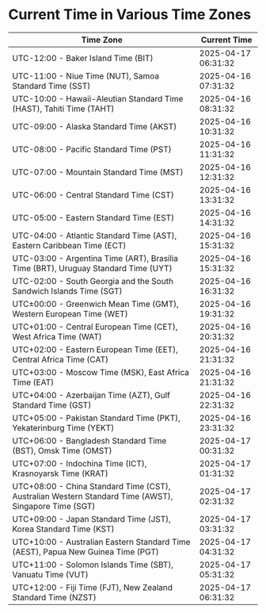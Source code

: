 # Current Time in Various Time Zones

| Time Zone | Current Time |
|-----------|--------------|
| UTC-12:00 - Baker Island Time (BIT) | 2025-04-17 06:31:32 |
| UTC-11:00 - Niue Time (NUT), Samoa Standard Time (SST) | 2025-04-16 07:31:32 |
| UTC-10:00 - Hawaii-Aleutian Standard Time (HAST), Tahiti Time (TAHT) | 2025-04-16 08:31:32 |
| UTC-09:00 - Alaska Standard Time (AKST) | 2025-04-16 10:31:32 |
| UTC-08:00 - Pacific Standard Time (PST) | 2025-04-16 11:31:32 |
| UTC-07:00 - Mountain Standard Time (MST) | 2025-04-16 12:31:32 |
| UTC-06:00 - Central Standard Time (CST) | 2025-04-16 13:31:32 |
| UTC-05:00 - Eastern Standard Time (EST) | 2025-04-16 14:31:32 |
| UTC-04:00 - Atlantic Standard Time (AST), Eastern Caribbean Time (ECT) | 2025-04-16 15:31:32 |
| UTC-03:00 - Argentina Time (ART), Brasília Time (BRT), Uruguay Standard Time (UYT) | 2025-04-16 15:31:32 |
| UTC-02:00 - South Georgia and the South Sandwich Islands Time (SGT) | 2025-04-16 16:31:32 |
| UTC±00:00 - Greenwich Mean Time (GMT), Western European Time (WET) | 2025-04-16 19:31:32 |
| UTC+01:00 - Central European Time (CET), West Africa Time (WAT) | 2025-04-16 20:31:32 |
| UTC+02:00 - Eastern European Time (EET), Central Africa Time (CAT) | 2025-04-16 21:31:32 |
| UTC+03:00 - Moscow Time (MSK), East Africa Time (EAT) | 2025-04-16 21:31:32 |
| UTC+04:00 - Azerbaijan Time (AZT), Gulf Standard Time (GST) | 2025-04-16 22:31:32 |
| UTC+05:00 - Pakistan Standard Time (PKT), Yekaterinburg Time (YEKT) | 2025-04-16 23:31:32 |
| UTC+06:00 - Bangladesh Standard Time (BST), Omsk Time (OMST) | 2025-04-17 00:31:32 |
| UTC+07:00 - Indochina Time (ICT), Krasnoyarsk Time (KRAT) | 2025-04-17 01:31:32 |
| UTC+08:00 - China Standard Time (CST), Australian Western Standard Time (AWST), Singapore Time (SGT) | 2025-04-17 02:31:32 |
| UTC+09:00 - Japan Standard Time (JST), Korea Standard Time (KST) | 2025-04-17 03:31:32 |
| UTC+10:00 - Australian Eastern Standard Time (AEST), Papua New Guinea Time (PGT) | 2025-04-17 04:31:32 |
| UTC+11:00 - Solomon Islands Time (SBT), Vanuatu Time (VUT) | 2025-04-17 05:31:32 |
| UTC+12:00 - Fiji Time (FJT), New Zealand Standard Time (NZST) | 2025-04-17 06:31:32 |
